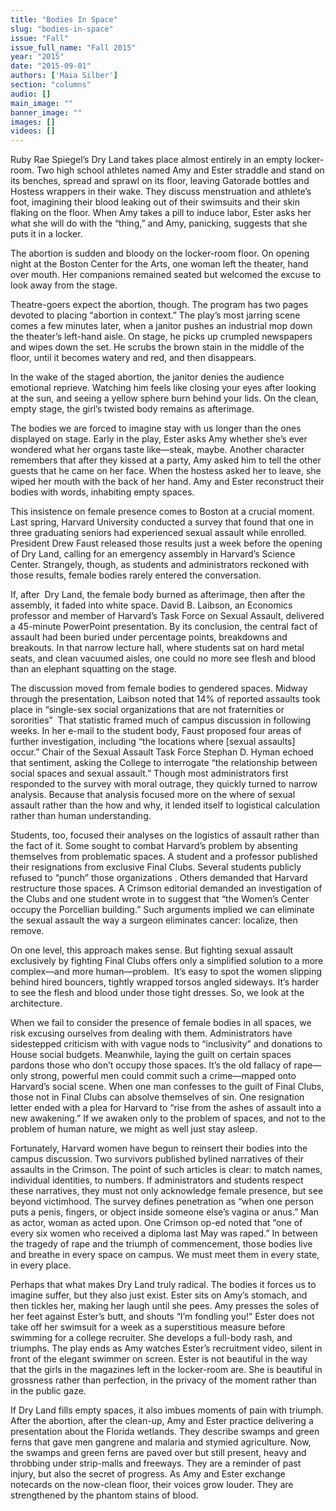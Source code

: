 ```yaml
---
title: "Bodies In Space"
slug: "bodies-in-space"
issue: "Fall"
issue_full_name: "Fall 2015"
year: "2015"
date: "2015-09-01"
authors: ['Maia Silber']
section: "columns"
audio: []
main_image: ""
banner_image: ""
images: []
videos: []
---
```

Ruby Rae Spiegel’s Dry Land takes place almost entirely in an empty locker-room. Two high school athletes named Amy and Ester straddle and stand on its benches, spread and sprawl on its floor, leaving Gatorade bottles and Hostess wrappers in their wake. They discuss menstruation and athlete’s foot, imagining their blood leaking out of their swimsuits and their skin flaking on the floor. When Amy takes a pill to induce labor, Ester asks her what she will do with the “thing,” and Amy, panicking, suggests that she puts it in a locker.

 The abortion is sudden and bloody on the locker-room floor. On opening night at the Boston Center for the Arts, one woman left the theater, hand over mouth. Her companions remained seated but welcomed the excuse to look away from the stage.

 Theatre-goers expect the abortion, though. The program has two pages devoted to placing “abortion in context.” The play’s most jarring scene comes a few minutes later, when a janitor pushes an industrial mop down the theater’s left-hand aisle. On stage, he picks up crumpled newspapers and wipes down the set. He scrubs the brown stain in the middle of the floor, until it becomes watery and red, and then disappears. 

 In the wake of the staged abortion, the janitor denies the audience emotional reprieve. Watching him feels like closing your eyes after looking at the sun, and seeing a yellow sphere burn behind your lids. On the clean, empty stage, the girl’s twisted body remains as afterimage.

 The bodies we are forced to imagine stay with us longer than the ones displayed on stage. Early in the play, Ester asks Amy whether she’s ever wondered what her organs taste like—steak, maybe. Another character remembers that after they kissed at a party, Amy asked him to tell the other guests that he came on her face. When the hostess asked her to leave, she wiped her mouth with the back of her hand. Amy and Ester reconstruct their bodies with words, inhabiting empty spaces.

 This insistence on female presence comes to Boston at a crucial moment. Last spring, Harvard University conducted a survey that found that one in three graduating seniors had experienced sexual assault while enrolled. President Drew Faust released those results just a week before the opening of Dry Land, calling for an emergency assembly in Harvard’s Science Center. Strangely, though, as students and administrators reckoned with those results, female bodies rarely entered the conversation.

 If, after  Dry Land, the female body burned as afterimage, then after the assembly, it faded into white space. David B. Laibson, an Economics professor and member of Harvard’s Task Force on Sexual Assault, delivered a 45-minute PowerPoint presentation. By its conclusion, the central fact of assault had been buried under percentage points, breakdowns and breakouts. In that narrow lecture hall, where students sat on hard metal seats, and clean vacuumed aisles, one could no more see flesh and blood than an elephant squatting on the stage.

 The discussion moved from female bodies to gendered spaces. Midway through the presentation, Laibson noted that 14% of reported assaults took place in “single-sex social organizations that are not fraternities or sororities”  That statistic framed much of campus discussion in following weeks. In her e-mail to the student body, Faust proposed four areas of further investigation, including “the locations where [sexual assaults] occur.” Chair of the Sexual Assault Task Force Stephan D. Hyman echoed that sentiment, asking the College to interrogate “the relationship between social spaces and sexual assault.” Though most administrators first responded to the survey with moral outrage, they quickly turned to narrow analysis. Because that analysis focused more on the where of sexual assault rather than the how and why, it lended itself to logistical calculation rather than human understanding.

 Students, too, focused their analyses on the logistics of assault rather than the fact of it. Some sought to combat Harvard’s problem by absenting themselves from problematic spaces. A student and a professor published their resignations from exclusive Final Clubs. Several students publicly refused to “punch” those organizations . Others demanded that Harvard restructure those spaces. A Crimson editorial demanded an investigation of the Clubs and one student wrote in to suggest that “the Women’s Center occupy the Porcellian building.” Such arguments implied we can eliminate the sexual assault the way a surgeon eliminates cancer: localize, then remove.

 On one level, this approach makes sense. But fighting sexual assault exclusively by fighting Final Clubs offers only a simplified solution to a more complex—and more human—problem.  It’s easy to spot the women slipping behind hired bouncers, tightly wrapped torsos angled sideways. It’s harder to see the flesh and blood under those tight dresses. So, we look at the architecture.

 When we fail to consider the presence of female bodies in all spaces, we risk excusing ourselves from dealing with them. Administrators have sidestepped criticism with with vague nods to “inclusivity” and donations to House social budgets. Meanwhile, laying the guilt on certain spaces pardons those who don’t occupy those spaces. It’s the old fallacy of rape—only strong, powerful men could commit such a crime—mapped onto Harvard’s social scene. When one man confesses to the guilt of Final Clubs, those not in Final Clubs can absolve themselves of sin. One resignation letter ended with a plea for Harvard to “rise from the ashes of assault into a new awakening.” If we awaken only to the problem of spaces, and not to the problem of human nature, we might as well just stay asleep.

 Fortunately, Harvard women have begun to reinsert their bodies into the campus discussion. Two survivors published bylined narratives of their assaults in the Crimson. The point of such articles is clear: to match names, individual identities, to numbers. If administrators and students respect these narratives, they must not only acknowledge female presence, but see beyond victimhood. The survey defines penetration as “when one person puts a penis, fingers, or object inside someone else’s vagina or anus.” Man as actor, woman as acted upon. One Crimson op-ed noted that “one of every six women who received a diploma last May was raped.” In between the tragedy of rape and the triumph of commencement, those bodies live and breathe in every space on campus. We must meet them in every state, in every place.

 Perhaps that what makes Dry Land truly radical. The bodies it forces us to imagine suffer, but they also just exist. Ester sits on Amy’s stomach, and then tickles her, making her laugh until she pees. Amy presses the soles of her feet against Ester’s butt, and shouts “I’m fondling you!” Ester does not take off her swimsuit for a week as a superstitious measure before swimming for a college recruiter. She develops a full-body rash, and triumphs. The play ends as Amy watches Ester’s recruitment video, silent in front of the elegant swimmer on screen. Ester is not beautiful in the way that the girls in the magazines left in the locker-room are. She is beautiful in grossness rather than perfection, in the privacy of the moment rather than in the public gaze.

 If Dry Land fills empty spaces, it also imbues moments of pain with triumph. After the abortion, after the clean-up, Amy and Ester practice delivering a presentation about the Florida wetlands. They describe swamps and green ferns that gave men gangrene and malaria and stymied agriculture. Now, the swamps and green ferns are paved over but still present, heavy and throbbing under strip-malls and freeways. They are a reminder of past injury, but also the secret of progress. As Amy and Ester exchange notecards on the now-clean floor, their voices grow louder. They are strengthened by the phantom stains of blood. 

